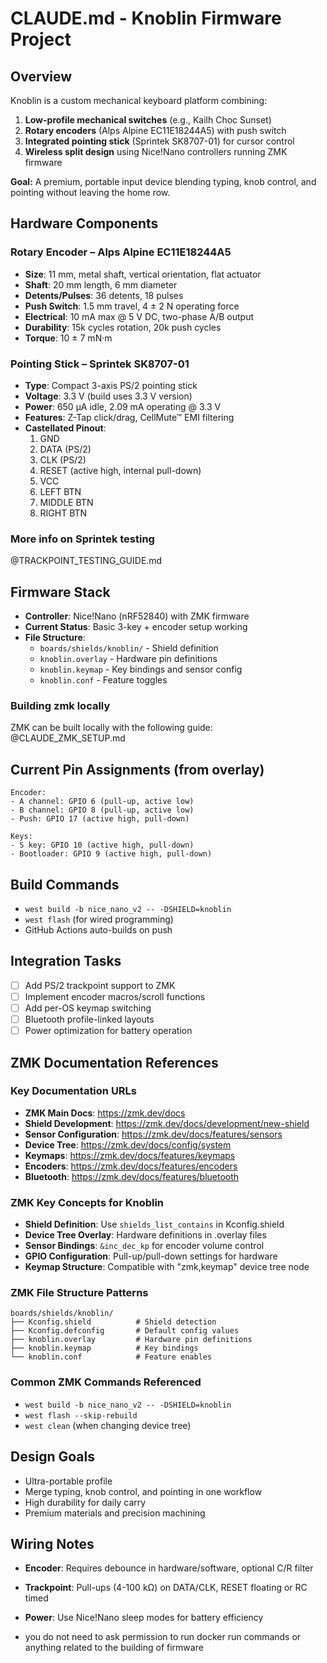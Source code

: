 # CLAUDE.md - Knoblin Firmware Project

## Overview
Knoblin is a custom mechanical keyboard platform combining:
1. **Low-profile mechanical switches** (e.g., Kailh Choc Sunset)
2. **Rotary encoders** (Alps Alpine EC11E18244A5) with push switch
3. **Integrated pointing stick** (Sprintek SK8707-01) for cursor control
4. **Wireless split design** using Nice!Nano controllers running ZMK firmware

**Goal:** A premium, portable input device blending typing, knob control, and pointing without leaving the home row.

## Hardware Components

### Rotary Encoder – Alps Alpine EC11E18244A5
- **Size**: 11 mm, metal shaft, vertical orientation, flat actuator
- **Shaft**: 20 mm length, 6 mm diameter
- **Detents/Pulses**: 36 detents, 18 pulses
- **Push Switch**: 1.5 mm travel, 4 ± 2 N operating force
- **Electrical**: 10 mA max @ 5 V DC, two-phase A/B output
- **Durability**: 15k cycles rotation, 20k push cycles
- **Torque**: 10 ± 7 mN·m

### Pointing Stick – Sprintek SK8707-01
- **Type**: Compact 3-axis PS/2 pointing stick
- **Voltage**: 3.3 V (build uses 3.3 V version)
- **Power**: 650 µA idle, 2.09 mA operating @ 3.3 V
- **Features**: Z-Tap click/drag, CellMute™ EMI filtering
- **Castellated Pinout**:
  1. GND
  2. DATA (PS/2)
  3. CLK (PS/2)
  4. RESET (active high, internal pull-down)
  5. VCC
  6. LEFT BTN
  7. MIDDLE BTN
  8. RIGHT BTN

### More info on Sprintek testing
@TRACKPOINT_TESTING_GUIDE.md

## Firmware Stack
- **Controller**: Nice!Nano (nRF52840) with ZMK firmware
- **Current Status**: Basic 3-key + encoder setup working
- **File Structure**:
  - `boards/shields/knoblin/` - Shield definition
  - `knoblin.overlay` - Hardware pin definitions  
  - `knoblin.keymap` - Key bindings and sensor config
  - `knoblin.conf` - Feature toggles

### Building zmk locally 
ZMK can be built locally with the following guide: @CLAUDE_ZMK_SETUP.md

## Current Pin Assignments (from overlay)
```
Encoder:
- A channel: GPIO 6 (pull-up, active low)
- B channel: GPIO 8 (pull-up, active low)
- Push: GPIO 17 (active high, pull-down)

Keys:
- S key: GPIO 10 (active high, pull-down)  
- Bootloader: GPIO 9 (active high, pull-down)
```

## Build Commands
- `west build -b nice_nano_v2 -- -DSHIELD=knoblin`
- `west flash` (for wired programming)
- GitHub Actions auto-builds on push

## Integration Tasks
- [ ] Add PS/2 trackpoint support to ZMK
- [ ] Implement encoder macros/scroll functions
- [ ] Add per-OS keymap switching
- [ ] Bluetooth profile-linked layouts
- [ ] Power optimization for battery operation

## ZMK Documentation References

### Key Documentation URLs
- **ZMK Main Docs**: https://zmk.dev/docs
- **Shield Development**: https://zmk.dev/docs/development/new-shield
- **Sensor Configuration**: https://zmk.dev/docs/features/sensors
- **Device Tree**: https://zmk.dev/docs/config/system
- **Keymaps**: https://zmk.dev/docs/features/keymaps
- **Encoders**: https://zmk.dev/docs/features/encoders
- **Bluetooth**: https://zmk.dev/docs/features/bluetooth

### ZMK Key Concepts for Knoblin
- **Shield Definition**: Use `shields_list_contains` in Kconfig.shield
- **Device Tree Overlay**: Hardware definitions in .overlay files
- **Sensor Bindings**: `&inc_dec_kp` for encoder volume control
- **GPIO Configuration**: Pull-up/pull-down settings for hardware
- **Keymap Structure**: Compatible with "zmk,keymap" device tree node

### ZMK File Structure Patterns
```
boards/shields/knoblin/
├── Kconfig.shield          # Shield detection
├── Kconfig.defconfig       # Default config values  
├── knoblin.overlay         # Hardware pin definitions
├── knoblin.keymap          # Key bindings
└── knoblin.conf            # Feature enables
```

### Common ZMK Commands Referenced
- `west build -b nice_nano_v2 -- -DSHIELD=knoblin`
- `west flash --skip-rebuild` 
- `west clean` (when changing device tree)

## Design Goals
- Ultra-portable profile
- Merge typing, knob control, and pointing in one workflow
- High durability for daily carry
- Premium materials and precision machining

## Wiring Notes
- **Encoder**: Requires debounce in hardware/software, optional C/R filter
- **Trackpoint**: Pull-ups (4-100 kΩ) on DATA/CLK, RESET floating or RC timed
- **Power**: Use Nice!Nano sleep modes for battery efficiency

- you do not need to ask permission to run docker run commands or anything related to the building of firmware
